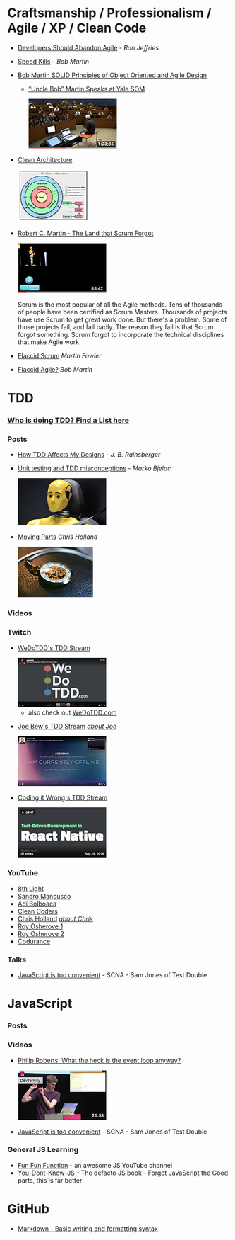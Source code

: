 # Craftsmanship / Professionalism / Agile / XP / Clean Code
- [Developers Should Abandon Agile](https://ronjeffries.com/articles/018-01ff/abandon-1/) - *Ron Jeffries*
- [Speed Kills](https://sites.google.com/site/unclebobconsultingllc/speed-kills) - *Bob Martin*
- [Bob Martin SOLID Principles of Object Oriented and Agile Design](https://www.youtube.com/watch?v=TMuno5RZNeE&t=2180s)
    - [“Uncle Bob” Martin Speaks at Yale SOM](https://som.yale.edu/news/2014/09/uncle-bob-martin-speaks-yale-som)

      <a href="https://www.youtube.com/watch?v=TMuno5RZNeE&t=2180s" target="blank"><img src="images/solid-yale.png" width="200" height="112" title="Land That Scrum Forgot Keynote"></a>

- [Clean Architecture](https://8thlight.com/blog/uncle-bob/2012/08/13/the-clean-architecture)

    <img src="images/clean-architecture.jpg" width="160" height="118" title="Land That Scrum Forgot Keynote">

- [Robert C. Martin - The Land that Scrum Forgot](https://www.youtube.com/watch?v=hG4LH6P8Syk)

    <img src="images/land-that-scrum-forgot.png" width="200" height="113" title="Land That Scrum Forgot Keynote">

    Scrum is the most popular of all the Agile methods. Tens of thousands of people have been certified as Scrum Masters. Thousands of projects have use Scrum to get great work done. But there's a problem. Some of those projects fail, and fail badly. The reason they fail is that Scrum forgot something. Scrum forgot to incorporate the technical disciplines that make Agile work
- [Flaccid Scrum](https://martinfowler.com/bliki/FlaccidScrum.html) *Martin Fowler*
- [Flaccid Agile?](https://medium.com/@marko.bjelac/flaccid-agile-308be2982174) *Bob Martin*

# TDD

### **[Who is doing TDD?  Find a List here](http://www.wedotdd.com)**

### Posts
- [How TDD Affects My Designs](https://blog.thecodewhisperer.com/permalink/how-tdd-affects-my-designs) - *J. B. Rainsberger*
- [Unit testing and TDD misconceptions](https://www.linkedin.com/pulse/unit-testing-tdd-misconceptions-marko-bjelac) - *Marko Bjelac*

    <img src="images/tdd-misconceptions.png" width="200" height="107" title="Land That Scrum Forgot Keynote">

- [Moving Parts](http://bit.ly/parts-moving) *Chris Holland*

    <img src="images/tdd-moving-parts.png" width="170" height="114" title="Moving Parts">

### Videos


### Twitch
- [WeDoTDD's TDD Stream](https://www.twitch.tv/wedotdd)

    <img src="images/we-do-tdd-twitch.png" width="200" height="112" title="Moving Parts">

    - also check out [WeDoTDD.com](WeDoTDD.com)



- [Joe Bew's TDD Stream](https://www.twitch.tv/joebew42) <span style="font-size: 10">*[about Joe](https://joebew42.github.io/twitch/about/)*</a>

    <img src="images/joe-twitch.png" width="200" height="113" title="Moving Parts">

- [Coding it Wrong's TDD Stream](https://www.twitch.tv/videos/295562825)

    <img src="images/coding-it-wrong.png" width="200" height="113" title="Moving Parts">
### YouTube

- [8th Light](https://www.youtube.com/channel/UClJNsSHF9yR-MU4v-VosZ1A/videos)
- [Sandro Mancusco](https://www.youtube.com/user/sandromancuso/videos)
- [Adi Bolboaca](https://www.youtube.com/channel/UC7H7P2tu2i3Wnz-ZBdnO13Q)
- [Clean Coders](https://www.youtube.com/user/cleancoders/videos)
- [Chris Holland](https://www.youtube.com/channel/UCtGq0kpqgpc83ShN_rZQFbA) <span style="font-size: 10">*[about Chris](https://twitter.com/chrisholland)*</a>
- [Roy Osherove 1](https://www.youtube.com/channel/UCM9Jz0z1IXlgGy_CY3wGRWA)
- [Roy Osherove 2](https://www.youtube.com/channel/UCuDFkDK8Y_CQFV2zPHfhWIQ?pbjreload=10)
- [Codurance](https://www.youtube.com/channel/UCacyhBPMQpC4Vi-WqtrRpBw)

### Talks
- [JavaScript is too convenient](https://vimeo.com/267418198?activityReferer=1) -  SCNA - Sam Jones of Test Double

# JavaScript
### Posts
### Videos
- [Philip Roberts: What the heck is the event loop anyway?](https://www.youtube.com/watch?v=8aGhZQkoFbQ)

    <img src="images/what-is-the-js-even-loop.png" width="200" height="113" title="Land That Scrum Forgot Keynote">
- [JavaScript is too convenient](https://vimeo.com/267418198?activityReferer=1) -  SCNA - Sam Jones of Test Double

### General JS Learning
- [Fun Fun Function](https://www.youtube.com/channel/UCO1cgjhGzsSYb1rsB4bFe4Q) -  an awesome JS YouTube channel
- [You-Dont-Know-JS](https://github.com/getify/You-Dont-Know-JS) - The defacto JS  book - Forget JavaScript the Good parts, this is far better
# GitHub
- [Markdown - Basic writing and formatting syntax](https://help.github.com/articles/basic-writing-and-formatting-syntax/)


